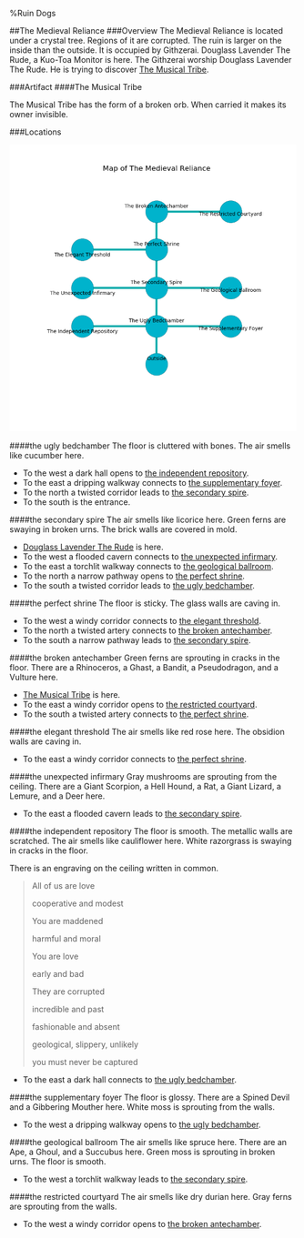 %Ruin Dogs

##The Medieval Reliance
###Overview
The Medieval Reliance is located under a crystal tree. Regions of it are corrupted. The ruin is larger on the inside than the outside. It is occupied by Githzerai. <a name="Douglass-Lavender-The-Rude"></a>Douglass Lavender The Rude, a Kuo-Toa Monitor is here. The Githzerai worship Douglass Lavender The Rude. He  is trying to discover [The Musical Tribe](#The-Musical-Tribe). 



###Artifact
####<a name="The-Musical-Tribe"></a>The Musical Tribe


The Musical Tribe has the form of a broken orb. When carried it makes its owner invisible. 





###Locations


![](../v2/images/The-Medieval-Reliance.png)

####<a name="the-ugly-bedchamber"></a>the ugly bedchamber
The floor is cluttered with bones. The air smells like cucumber here. 



* To the west a dark hall opens to [the independent repository](#the-independent-repository).
* To the east a dripping walkway connects to [the supplementary foyer](#the-supplementary-foyer).
* To the north a twisted corridor leads to [the secondary spire](#the-secondary-spire).
* To the south is the entrance.


####<a name="the-secondary-spire"></a>the secondary spire
The air smells like licorice here. Green ferns are swaying in broken urns. The brick walls are covered in mold. 



* [Douglass Lavender The Rude](#Douglass-Lavender-The-Rude) is here.
* To the west a flooded cavern connects to [the unexpected infirmary](#the-unexpected-infirmary).
* To the east a torchlit walkway connects to [the geological ballroom](#the-geological-ballroom).
* To the north a narrow pathway opens to [the perfect shrine](#the-perfect-shrine).
* To the south a twisted corridor leads to [the ugly bedchamber](#the-ugly-bedchamber).


####<a name="the-perfect-shrine"></a>the perfect shrine
The floor is sticky. The glass walls are caving in. 



* To the west a windy corridor connects to [the elegant threshold](#the-elegant-threshold).
* To the north a twisted artery connects to [the broken antechamber](#the-broken-antechamber).
* To the south a narrow pathway leads to [the secondary spire](#the-secondary-spire).


####<a name="the-broken-antechamber"></a>the broken antechamber
Green ferns are sprouting in cracks in the floor. There are a Rhinoceros, a Ghast, a Bandit, a Pseudodragon, and a Vulture here. 



* [The Musical Tribe](#The-Musical-Tribe) is here.
* To the east a windy corridor opens to [the restricted courtyard](#the-restricted-courtyard).
* To the south a twisted artery connects to [the perfect shrine](#the-perfect-shrine).


####<a name="the-elegant-threshold"></a>the elegant threshold
The air smells like red rose here. The obsidion walls are caving in. 



* To the east a windy corridor connects to [the perfect shrine](#the-perfect-shrine).


####<a name="the-unexpected-infirmary"></a>the unexpected infirmary
Gray mushrooms are sprouting from the ceiling. There are a Giant Scorpion, a Hell Hound, a Rat, a Giant Lizard, a Lemure, and a Deer here. 



* To the east a flooded cavern leads to [the secondary spire](#the-secondary-spire).


####<a name="the-independent-repository"></a>the independent repository
The floor is smooth. The metallic walls are scratched. The air smells like cauliflower here. White razorgrass is swaying in cracks in the floor. 

There is an engraving on the ceiling written in common. 

> All of us are love
>
> cooperative and modest
>
> You are maddened
>
> harmful and moral
>
> You are love
>
> early and bad
>
> They are corrupted
>
> incredible and past
>
> fashionable and absent
>
> geological, slippery, unlikely
>
> you must never be captured
>


* To the east a dark hall connects to [the ugly bedchamber](#the-ugly-bedchamber).


####<a name="the-supplementary-foyer"></a>the supplementary foyer
The floor is glossy. There are a Spined Devil and a Gibbering Mouther here. White moss is sprouting from the walls. 



* To the west a dripping walkway opens to [the ugly bedchamber](#the-ugly-bedchamber).


####<a name="the-geological-ballroom"></a>the geological ballroom
The air smells like spruce here. There are an Ape, a Ghoul, and a Succubus here. Green moss is sprouting in broken urns. The floor is smooth. 



* To the west a torchlit walkway leads to [the secondary spire](#the-secondary-spire).


####<a name="the-restricted-courtyard"></a>the restricted courtyard
The air smells like dry	durian here. Gray ferns are sprouting from the walls. 



* To the west a windy corridor opens to [the broken antechamber](#the-broken-antechamber).


